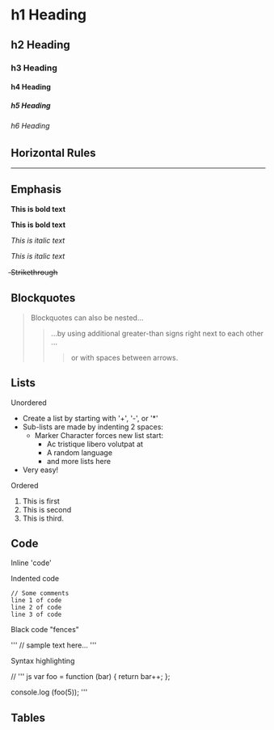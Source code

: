 # h1 Heading 
## h2 Heading
### h3 Heading
#### h4 Heading
##### h5 Heading
###### h6 Heading


## Horizontal Rules

___


## Emphasis 

**This is bold text**

__This is bold text__

*This is italic text*

_This is italic text_

 ̶St̶r̶i̶k̶e̶t̶h̶r̶o̶u̶g̶h̶


## Blockquotes


> Blockquotes can also be nested...
>> ...by using additional greater-than signs right next to each other ...
> > > or with spaces between arrows.


## Lists 

Unordered

+ Create a list by starting with '+', '-', or '*'
+ Sub-lists are made by indenting 2 spaces:
  - Marker Character forces new list start:
    * Ac tristique libero volutpat at
    + A random language
    - and more lists here
+ Very easy!

Ordered 

1. This is first
2. This is second
3. This is third.

## Code 

Inline 'code'

Indented code

    // Some comments 
    line 1 of code
    line 2 of code
    line 3 of code


Black code "fences"
   
'''
   // sample text here...
'''

Syntax highlighting

   // ''' js
var foo = function (bar) {
   return bar++;
};

console.log (foo(5));
'''

## Tables
